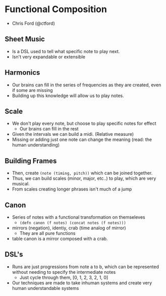 # Functional Composition

* Chris Ford (@ctford)

## Sheet Music

* Is a DSL used to tell what specific note to play next.
* Isn't very expandable or extensible

## Harmonics

* Our brains can fill in the series of frequencies as they are created, even if some are missing
* Building up this knowledge will allow us to play notes.

## Scale

* We don't play every note, but choose to play specific notes for effect
  * Our brains can fill in the rest
* Given the intervals we can build a midi. (Relative measure)
* Missing or adding just one note can change the meaning (read: the human understanding)

## Building Frames

* Then, create `(note (timing, pitch))` which can be joined together.
* Thus, we can build scales (minor, major, etc..) to play, which are very musical.
* From scales creating longer phrases isn't much of a jump

## Canon

* Series of notes with a functional transformation on themseleves
  * `(defn canon (f notes) (concat notes (f notes)))`
* mirrors (negation), identiy, crab (time analog of mirror)
  * They are all pure functions
* table canon is a mirror composed with a crab.

## DSL's

* Runs are just progressions from note a to b, which can be represented without needing to specify the intermediate notes
  * Just cycle through them, [0, 1, 2, 3, 2, 1, 0]
* Our techniques are made to take inhuman systems and create very human understandable systems
